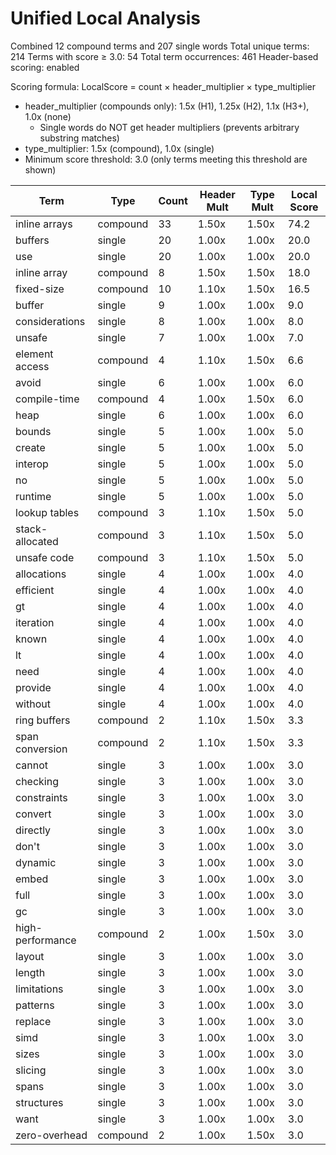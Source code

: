 # Unified Local Analysis

Combined 12 compound terms and 207 single words
Total unique terms: 214
Terms with score ≥ 3.0: 54
Total term occurrences: 461
Header-based scoring: enabled

Scoring formula: LocalScore = count × header_multiplier × type_multiplier
- header_multiplier (compounds only): 1.5x (H1), 1.25x (H2), 1.1x (H3+), 1.0x (none)
  - Single words do NOT get header multipliers (prevents arbitrary substring matches)
- type_multiplier: 1.5x (compound), 1.0x (single)
- Minimum score threshold: 3.0 (only terms meeting this threshold are shown)

| Term | Type | Count | Header Mult | Type Mult | Local Score |
|------|------|-------|-------------|-----------|-------------|
| inline arrays | compound | 33 | 1.50x | 1.50x | 74.2 |
| buffers | single | 20 | 1.00x | 1.00x | 20.0 |
| use | single | 20 | 1.00x | 1.00x | 20.0 |
| inline array | compound | 8 | 1.50x | 1.50x | 18.0 |
| fixed-size | compound | 10 | 1.10x | 1.50x | 16.5 |
| buffer | single | 9 | 1.00x | 1.00x | 9.0 |
| considerations | single | 8 | 1.00x | 1.00x | 8.0 |
| unsafe | single | 7 | 1.00x | 1.00x | 7.0 |
| element access | compound | 4 | 1.10x | 1.50x | 6.6 |
| avoid | single | 6 | 1.00x | 1.00x | 6.0 |
| compile-time | compound | 4 | 1.00x | 1.50x | 6.0 |
| heap | single | 6 | 1.00x | 1.00x | 6.0 |
| bounds | single | 5 | 1.00x | 1.00x | 5.0 |
| create | single | 5 | 1.00x | 1.00x | 5.0 |
| interop | single | 5 | 1.00x | 1.00x | 5.0 |
| no | single | 5 | 1.00x | 1.00x | 5.0 |
| runtime | single | 5 | 1.00x | 1.00x | 5.0 |
| lookup tables | compound | 3 | 1.10x | 1.50x | 5.0 |
| stack-allocated | compound | 3 | 1.10x | 1.50x | 5.0 |
| unsafe code | compound | 3 | 1.10x | 1.50x | 5.0 |
| allocations | single | 4 | 1.00x | 1.00x | 4.0 |
| efficient | single | 4 | 1.00x | 1.00x | 4.0 |
| gt | single | 4 | 1.00x | 1.00x | 4.0 |
| iteration | single | 4 | 1.00x | 1.00x | 4.0 |
| known | single | 4 | 1.00x | 1.00x | 4.0 |
| lt | single | 4 | 1.00x | 1.00x | 4.0 |
| need | single | 4 | 1.00x | 1.00x | 4.0 |
| provide | single | 4 | 1.00x | 1.00x | 4.0 |
| without | single | 4 | 1.00x | 1.00x | 4.0 |
| ring buffers | compound | 2 | 1.10x | 1.50x | 3.3 |
| span conversion | compound | 2 | 1.10x | 1.50x | 3.3 |
| cannot | single | 3 | 1.00x | 1.00x | 3.0 |
| checking | single | 3 | 1.00x | 1.00x | 3.0 |
| constraints | single | 3 | 1.00x | 1.00x | 3.0 |
| convert | single | 3 | 1.00x | 1.00x | 3.0 |
| directly | single | 3 | 1.00x | 1.00x | 3.0 |
| don't | single | 3 | 1.00x | 1.00x | 3.0 |
| dynamic | single | 3 | 1.00x | 1.00x | 3.0 |
| embed | single | 3 | 1.00x | 1.00x | 3.0 |
| full | single | 3 | 1.00x | 1.00x | 3.0 |
| gc | single | 3 | 1.00x | 1.00x | 3.0 |
| high-performance | compound | 2 | 1.00x | 1.50x | 3.0 |
| layout | single | 3 | 1.00x | 1.00x | 3.0 |
| length | single | 3 | 1.00x | 1.00x | 3.0 |
| limitations | single | 3 | 1.00x | 1.00x | 3.0 |
| patterns | single | 3 | 1.00x | 1.00x | 3.0 |
| replace | single | 3 | 1.00x | 1.00x | 3.0 |
| simd | single | 3 | 1.00x | 1.00x | 3.0 |
| sizes | single | 3 | 1.00x | 1.00x | 3.0 |
| slicing | single | 3 | 1.00x | 1.00x | 3.0 |
| spans | single | 3 | 1.00x | 1.00x | 3.0 |
| structures | single | 3 | 1.00x | 1.00x | 3.0 |
| want | single | 3 | 1.00x | 1.00x | 3.0 |
| zero-overhead | compound | 2 | 1.00x | 1.50x | 3.0 |
